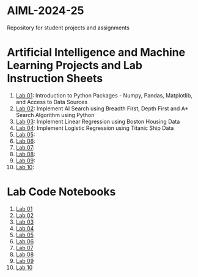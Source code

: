 # AIML-2024-25
Repository for student projects and assignments
# Artificial Intelligence and Machine Learning Projects and Lab Instruction Sheets
1. [Lab 01](https://github.com/kirankumareranki/AIML-2023/blob/main/AIML_A1.pdf): Introduction to Python Packages - Numpy, Pandas, Matplotlib, and Access to Data Sources
1. [Lab 02](https://github.com/kirankumareranki/AIML-2023/blob/main/AIML_A2.pdf): Implement AI Search using Breadth First, Depth First and A* Search Algorithm using Python
1. [Lab 03](https://github.com/kirankumareranki/AIML-2023/blob/main/AIML_A3.pdf): Implement Linear Regression using Boston Housing Data
1. [Lab 04](https://github.com/kirankumareranki/AIML-2023/blob/main/AIML_A4.pdf): Implement Logistic Regression using Titanic Ship Data
1. [Lab 05](https://github.com/kirankumareranki/AIML-2023/blob/main/AIML_A5.pdf):
1. [Lab 06](https://github.com/kirankumareranki/AIML-2023/blob/main/AIML_A6.pdf):
1. [Lab 07](https://github.com/kirankumareranki/AIML-2023/blob/main/AIML_A7.pdf):
1. [Lab 08](https://github.com/kirankumareranki/AIML-2023/blob/main/AIML_A8.pdf):
2. [Lab 09](https://github.com/kirankumareranki/AIML-2023/blob/main/AIML_A9.pdf):
3. [Lab 10](https://github.com/kirankumareranki/AIML-2023/blob/main/AIML_A10.pdf):


# Lab Code Notebooks
1. [Lab 01](https://github.com/kirankumareranki/AIML-2023/blob/main/Lab01-AIML.ipynb)
2. [Lab 02](https://github.com/kirankumareranki/AIML-2023/blob/main/Lab02-AIML.ipynb)
3. [Lab 03](https://github.com/kirankumareranki/AIML-2023/blob/main/Lab03-AIML.ipynb)
4. [Lab 04](https://github.com/kirankumareranki/AIML-2023/blob/main/Lab04-AIML.ipynb)
5. [Lab 05](https://github.com/kirankumareranki/AIML-2023/blob/main/Lab05-AIML.ipynb)
6. [Lab 06](https://github.com/kirankumareranki/AIML-2023/blob/main/Lab06-AIML.ipynb)
7. [Lab 07](https://github.com/kirankumareranki/AIML-2023/blob/main/Lab07-AIML.ipynb)
8. [Lab 08](https://github.com/kirankumareranki/AIML-2023/blob/main/Lab08-AIML.ipynb)
9. [Lab 09](https://github.com/kirankumareranki/AIML-2023/blob/main/Lab09-AIML.ipynb)
10. [Lab 10](https://github.com/kirankumareranki/AIML-2023/blob/main/Lab10-AIML.ipynb)
    

